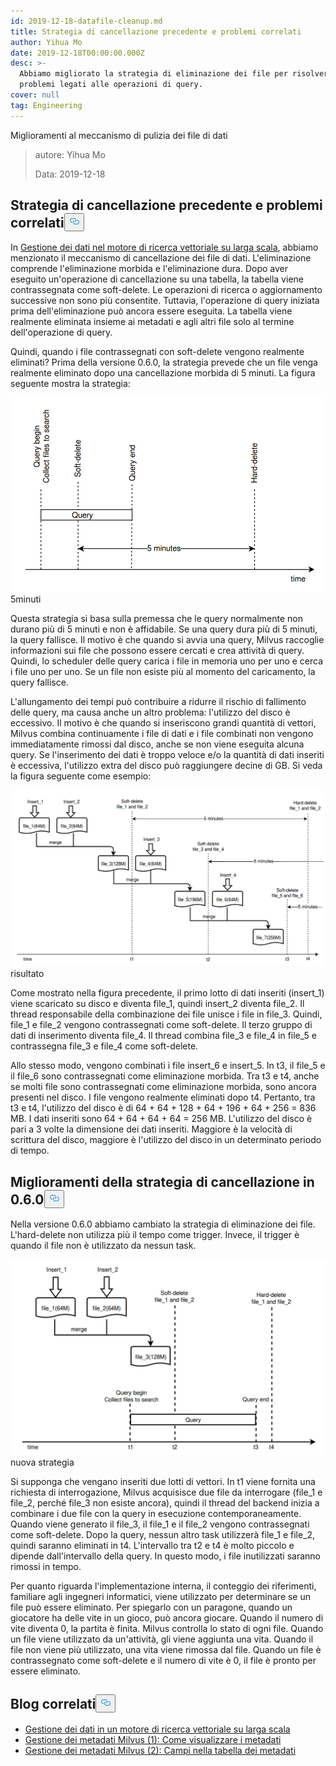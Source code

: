 ```yaml
---
id: 2019-12-18-datafile-cleanup.md
title: Strategia di cancellazione precedente e problemi correlati
author: Yihua Mo
date: 2019-12-18T00:00:00.000Z
desc: >-
  Abbiamo migliorato la strategia di eliminazione dei file per risolvere i
  problemi legati alle operazioni di query.
cover: null
tag: Engineering
---
```

<custom-h1>Miglioramenti al meccanismo di pulizia dei file di dati</custom-h1><blockquote>
<p>autore: Yihua Mo</p>
<p>Data: 2019-12-18</p>
</blockquote>
<h2 id="Previous-delete-strategy-and-related-problems" class="common-anchor-header">Strategia di cancellazione precedente e problemi correlati<button data-href="#Previous-delete-strategy-and-related-problems" class="anchor-icon" translate="no">
      <svg translate="no"
        aria-hidden="true"
        focusable="false"
        height="20"
        version="1.1"
        viewBox="0 0 16 16"
        width="16"
      >
        <path
          fill="#0092E4"
          fill-rule="evenodd"
          d="M4 9h1v1H4c-1.5 0-3-1.69-3-3.5S2.55 3 4 3h4c1.45 0 3 1.69 3 3.5 0 1.41-.91 2.72-2 3.25V8.59c.58-.45 1-1.27 1-2.09C10 5.22 8.98 4 8 4H4c-.98 0-2 1.22-2 2.5S3 9 4 9zm9-3h-1v1h1c1 0 2 1.22 2 2.5S13.98 12 13 12H9c-.98 0-2-1.22-2-2.5 0-.83.42-1.64 1-2.09V6.25c-1.09.53-2 1.84-2 3.25C6 11.31 7.55 13 9 13h4c1.45 0 3-1.69 3-3.5S14.5 6 13 6z"
        ></path>
      </svg>
    </button></h2><p>In <a href="/blog/it/2019-11-08-data-management.md">Gestione dei dati nel motore di ricerca vettoriale su larga scala</a>, abbiamo menzionato il meccanismo di cancellazione dei file di dati. L'eliminazione comprende l'eliminazione morbida e l'eliminazione dura. Dopo aver eseguito un'operazione di cancellazione su una tabella, la tabella viene contrassegnata come soft-delete. Le operazioni di ricerca o aggiornamento successive non sono più consentite. Tuttavia, l'operazione di query iniziata prima dell'eliminazione può ancora essere eseguita. La tabella viene realmente eliminata insieme ai metadati e agli altri file solo al termine dell'operazione di query.</p>
<p>Quindi, quando i file contrassegnati con soft-delete vengono realmente eliminati? Prima della versione 0.6.0, la strategia prevede che un file venga realmente eliminato dopo una cancellazione morbida di 5 minuti. La figura seguente mostra la strategia:</p>
<p>
  
   <span class="img-wrapper"> <img translate="no" src="https://raw.githubusercontent.com/milvus-io/community/master/blog/assets/datafile_clean/5mins.png" alt="5mins" class="doc-image" id="5mins" />
   </span> <span class="img-wrapper"> <span>5minuti</span> </span></p>
<p>Questa strategia si basa sulla premessa che le query normalmente non durano più di 5 minuti e non è affidabile. Se una query dura più di 5 minuti, la query fallisce. Il motivo è che quando si avvia una query, Milvus raccoglie informazioni sui file che possono essere cercati e crea attività di query. Quindi, lo scheduler delle query carica i file in memoria uno per uno e cerca i file uno per uno. Se un file non esiste più al momento del caricamento, la query fallisce.</p>
<p>L'allungamento dei tempi può contribuire a ridurre il rischio di fallimento delle query, ma causa anche un altro problema: l'utilizzo del disco è eccessivo. Il motivo è che quando si inseriscono grandi quantità di vettori, Milvus combina continuamente i file di dati e i file combinati non vengono immediatamente rimossi dal disco, anche se non viene eseguita alcuna query. Se l'inserimento dei dati è troppo veloce e/o la quantità di dati inseriti è eccessiva, l'utilizzo extra del disco può raggiungere decine di GB. Si veda la figura seguente come esempio:</p>
<p>
  
   <span class="img-wrapper"> <img translate="no" src="https://raw.githubusercontent.com/milvus-io/community/master/blog/assets/datafile_clean/5min_result.png" alt="result" class="doc-image" id="result" />
   </span> <span class="img-wrapper"> <span>risultato</span> </span></p>
<p>Come mostrato nella figura precedente, il primo lotto di dati inseriti (insert_1) viene scaricato su disco e diventa file_1, quindi insert_2 diventa file_2. Il thread responsabile della combinazione dei file unisce i file in file_3. Quindi, file_1 e file_2 vengono contrassegnati come soft-delete. Il terzo gruppo di dati di inserimento diventa file_4. Il thread combina file_3 e file_4 in file_5 e contrassegna file_3 e file_4 come soft-delete.</p>
<p>Allo stesso modo, vengono combinati i file insert_6 e insert_5. In t3, il file_5 e il file_6 sono contrassegnati come eliminazione morbida. Tra t3 e t4, anche se molti file sono contrassegnati come eliminazione morbida, sono ancora presenti nel disco. I file vengono realmente eliminati dopo t4. Pertanto, tra t3 e t4, l'utilizzo del disco è di 64 + 64 + 128 + 64 + 196 + 64 + 256 = 836 MB. I dati inseriti sono 64 + 64 + 64 + 64 = 256 MB. L'utilizzo del disco è pari a 3 volte la dimensione dei dati inseriti. Maggiore è la velocità di scrittura del disco, maggiore è l'utilizzo del disco in un determinato periodo di tempo.</p>
<h2 id="Improvements-of-the-delete-strategy-in-060" class="common-anchor-header">Miglioramenti della strategia di cancellazione in 0.6.0<button data-href="#Improvements-of-the-delete-strategy-in-060" class="anchor-icon" translate="no">
      <svg translate="no"
        aria-hidden="true"
        focusable="false"
        height="20"
        version="1.1"
        viewBox="0 0 16 16"
        width="16"
      >
        <path
          fill="#0092E4"
          fill-rule="evenodd"
          d="M4 9h1v1H4c-1.5 0-3-1.69-3-3.5S2.55 3 4 3h4c1.45 0 3 1.69 3 3.5 0 1.41-.91 2.72-2 3.25V8.59c.58-.45 1-1.27 1-2.09C10 5.22 8.98 4 8 4H4c-.98 0-2 1.22-2 2.5S3 9 4 9zm9-3h-1v1h1c1 0 2 1.22 2 2.5S13.98 12 13 12H9c-.98 0-2-1.22-2-2.5 0-.83.42-1.64 1-2.09V6.25c-1.09.53-2 1.84-2 3.25C6 11.31 7.55 13 9 13h4c1.45 0 3-1.69 3-3.5S14.5 6 13 6z"
        ></path>
      </svg>
    </button></h2><p>Nella versione 0.6.0 abbiamo cambiato la strategia di eliminazione dei file. L'hard-delete non utilizza più il tempo come trigger. Invece, il trigger è quando il file non è utilizzato da nessun task.</p>
<p>
  
   <span class="img-wrapper"> <img translate="no" src="https://raw.githubusercontent.com/milvus-io/community/master/blog/assets/datafile_clean/new_strategy.png" alt="newstrategy" class="doc-image" id="newstrategy" />
   </span> <span class="img-wrapper"> <span>nuova strategia</span> </span></p>
<p>Si supponga che vengano inseriti due lotti di vettori. In t1 viene fornita una richiesta di interrogazione, Milvus acquisisce due file da interrogare (file_1 e file_2, perché file_3 non esiste ancora), quindi il thread del backend inizia a combinare i due file con la query in esecuzione contemporaneamente. Quando viene generato il file_3, il file_1 e il file_2 vengono contrassegnati come soft-delete. Dopo la query, nessun altro task utilizzerà file_1 e file_2, quindi saranno eliminati in t4. L'intervallo tra t2 e t4 è molto piccolo e dipende dall'intervallo della query. In questo modo, i file inutilizzati saranno rimossi in tempo.</p>
<p>Per quanto riguarda l'implementazione interna, il conteggio dei riferimenti, familiare agli ingegneri informatici, viene utilizzato per determinare se un file può essere eliminato. Per spiegarlo con un paragone, quando un giocatore ha delle vite in un gioco, può ancora giocare. Quando il numero di vite diventa 0, la partita è finita. Milvus controlla lo stato di ogni file. Quando un file viene utilizzato da un'attività, gli viene aggiunta una vita. Quando il file non viene più utilizzato, una vita viene rimossa dal file. Quando un file è contrassegnato come soft-delete e il numero di vite è 0, il file è pronto per essere eliminato.</p>
<h2 id="Related-blogs" class="common-anchor-header">Blog correlati<button data-href="#Related-blogs" class="anchor-icon" translate="no">
      <svg translate="no"
        aria-hidden="true"
        focusable="false"
        height="20"
        version="1.1"
        viewBox="0 0 16 16"
        width="16"
      >
        <path
          fill="#0092E4"
          fill-rule="evenodd"
          d="M4 9h1v1H4c-1.5 0-3-1.69-3-3.5S2.55 3 4 3h4c1.45 0 3 1.69 3 3.5 0 1.41-.91 2.72-2 3.25V8.59c.58-.45 1-1.27 1-2.09C10 5.22 8.98 4 8 4H4c-.98 0-2 1.22-2 2.5S3 9 4 9zm9-3h-1v1h1c1 0 2 1.22 2 2.5S13.98 12 13 12H9c-.98 0-2-1.22-2-2.5 0-.83.42-1.64 1-2.09V6.25c-1.09.53-2 1.84-2 3.25C6 11.31 7.55 13 9 13h4c1.45 0 3-1.69 3-3.5S14.5 6 13 6z"
        ></path>
      </svg>
    </button></h2><ul>
<li><a href="/blog/it/2019-11-08-data-management.md">Gestione dei dati in un motore di ricerca vettoriale su larga scala</a></li>
<li><a href="https://milvus.io/blog/managing-metadata-in-milvus-1.md">Gestione dei metadati Milvus (1): Come visualizzare i metadati</a></li>
<li><a href="/blog/it/2019-12-27-meta-table.md">Gestione dei metadati Milvus (2): Campi nella tabella dei metadati</a></li>
</ul>
